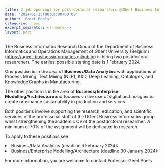 ```yaml
---
title: 2 job openings for post-doctoral researchers @UGent Business Informatics
date: '2024-01-25T00:00:00+00:00'
author: 'Geert Poels'
categories: news
excerpt_separator: <!--more-->
layout: post
---
```


The Business Informatics Research Group of the Department of Business Informatics and Operations Management of Ghent University (Belgium) (<https://ugent-businessinformatics.github.io>) is hiring two postdoctoral researchers. The earliest possible starting date is 1 February 2024.

One position is in the area of <b>Business/Data Analytics</b> with applications of Process Mining, Text Mining (NLP), KDD, Deep Learning, Ontologies, and Knowledge Graphs in Manufacturing. 

The other position is in the area of <b>Business/Enterprise Modelling/Architecture</b> and focuses on the use of digital technologies to create or enhance sustainability in production and services.

Both positions involve supporting the research, education, and scientific services of the professorial staff of the UGent Business Informatics group whilst strengthening the academic CV of the postdoctoral researcher. A minimum of 70% of the assignment will be dedicated to research.

To apply to these positions see

<li>Business/Data Analytics (deadline 6 February 2024): <https://jobs.ugent.be/job/Ghent-Postdoctoral-researcher-9000/786752102/> </li>
<li>Business/Enterprise Modelling/Architecture (deadline 30 January 2024): <https://jobs.ugent.be/job/Ghent-Post-doctoral-assistant-department-of-Business-Informatics-and-Operations-Management-9000/785636502/> </li>

For more information, you are welcome to contact Professor Geert Poels
<!--more-->
